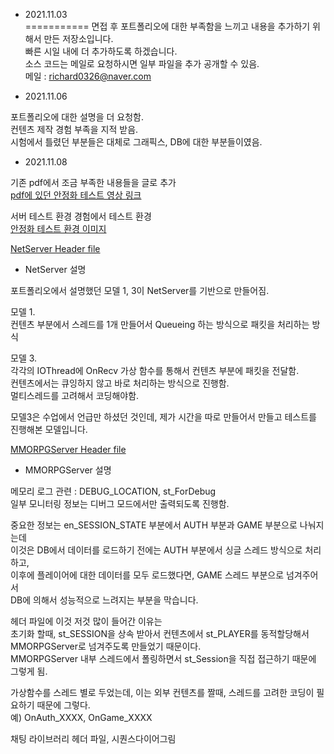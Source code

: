 * 2021.11.03  
===========
면접 후 포트폴리오에 대한 부족함을 느끼고 내용을 추가하기 위해서 만든 저장소입니다.  
빠른 시일 내에 더 추가하도록 하겠습니다.  
소스 코드는 메일로 요청하시면 일부 파일을 추가 공개할 수 있음.  
메일 : richard0326@naver.com  
    
    
    
    
    
- 2021.11.06     
  
포트폴리오에 대한 설명을 더 요청함.   
컨텐츠 제작 경험 부족을 지적 받음.   
시험에서 틀렸던 부분들은 대체로 그래픽스, DB에 대한 부분들이였음.   
      
    
    
    
- 2021.11.08  
   
기존 pdf에서 조금 부족한 내용들을 글로 추가   
[pdf에 있던 안정화 테스트 영상 링크](https://www.youtube.com/watch?v=Y7Du3PCgPkg)  
  
서버 테스트 환경 경험에서 테스트 환경  
[안정화 테스트 환경 이미지](https://github.com/richard0326/Portfolio/blob/main/2.PNG)  
  
  
  
[NetServer Header file](https://github.com/richard0326/Portfolio/blob/main/NetServer.h)  
- NetServer 설명
  
포트폴리오에서 설명했던 모델 1, 3이 NetServer를 기반으로 만들어짐.  

모델 1.  
컨텐츠 부분에서 스레드를 1개 만들어서 Queueing 하는 방식으로 패킷을 처리하는 방식  
  
모델 3.   
각각의 IOThread에 OnRecv 가상 함수를 통해서 컨텐츠 부분에 패킷을 전달함.  
컨텐츠에서는 큐잉하지 않고 바로 처리하는 방식으로 진행함.  
멀티스레드를 고려해서 코딩해야함.  

모델3은 수업에서 언급만 하셨던 것인데, 제가 시간을 따로 만들어서 만들고 테스트를 진행해본 모델입니다.  
  
  
  
[MMORPGServer Header file](https://github.com/richard0326/Portfolio/blob/main/MMOServer.h)   
- MMORPGServer 설명  
  
메모리 로그 관련 : DEBUG_LOCATION, st_ForDebug   
일부 모니터링 정보는 디버그 모드에서만 출력되도록 진행함.  
   
중요한 정보는 en_SESSION_STATE 부분에서 AUTH 부분과 GAME 부분으로 나눠지는데  
이것은 DB에서 데이터를 로드하기 전에는 AUTH 부분에서 싱글 스레드 방식으로 처리하고,  
이후에 플레이어에 대한 데이터를 모두 로드했다면, GAME 스레드 부분으로 넘겨주어서  
DB에 의해서 성능적으로 느려지는 부분을 막습니다.  
   
헤더 파일에 이것 저것 많이 들어간 이유는  
초기화 할때, st_SESSION을 상속 받아서 컨텐츠에서 st_PLAYER를 동적할당해서 MMORPGServer로 넘겨주도록 만들었기 때문이다.  
MMORPGServer 내부 스레드에서 폴링하면서 st_Session을 직접 접근하기 때문에 그렇게 됨.  
  
가상함수를 스레드 별로 두었는데, 이는 외부 컨텐츠를 짤때, 스레드를 고려한 코딩이 필요하기 때문에 그렇다.  
예) OnAuth_XXXX, OnGame_XXXX  
  





채팅 라이브러리 헤더 파일, 시퀀스다이어그림
   
